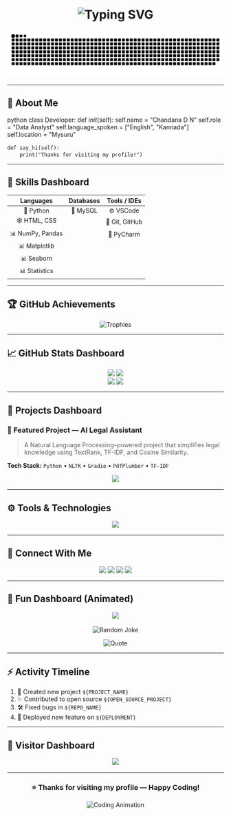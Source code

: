 <!-- ========================== START OF README ========================== -->

<h1 align="center">
  <img src="https://readme-typing-svg.herokuapp.com?font=Fira+Code&weight=600&size=30&duration=3500&pause=1000&color=00F5D4&center=true&vCenter=true&width=600&lines=👋+Hi,+I'm+Chandana+D+N;💻+Data+Analyst;🌐+Open+Source+Contributor;🚀+Tech+Enthusiast" alt="Typing SVG">
</h1>

<p align="center">
  <img src="https://github.com/Platane/snk/raw/output/github-contribution-grid-snake.svg" alt="snake animation" />
</p>

---

## 🧭 About Me

python
class Developer:
    def _init_(self):
        self.name = "Chandana D N"
        self.role = "Data Analyst"
        self.language_spoken = ["English", "Kannada"]
        self.location = "Mysuru"
        
    def say_hi(self):
        print("Thanks for visiting my profile!")
---

## 🧠 Skills Dashboard

<div align="center">

|   **Languages**   |   **Databases**   |   **Tools / IDEs**   |
| :---------------: | :---------------: | :-----------------:  |
|     🐍 Python    | 💾 MySQL          |      ⚙ VSCode        |
|    🕸 HTML, CSS   |                   |    🧭 Git, GitHub    |
|  📊 NumPy, Pandas|                   |    🧩 PyCharm        |
|  📊 Matplotlib   |                   |                       |
|  📊 Seaborn      |                   |                       |
|  📊 Statistics   |                   |                       |


</div>

---

## 🏆 GitHub Achievements

<p align="center">
  <img src="https://github-profile-trophy.vercel.app/?username=Chandu-30-09&theme=radical&no-frame=true&row=1&margin-w=10&margin-h=10" alt="Trophies" />
</p>

---

## 📈 GitHub Stats Dashboard

<div align="center">

<img src="https://github-readme-stats.vercel.app/api?username=Chandu-30-09&show_icons=true&theme=radical&hide_border=true&count_private=true" height="160" />
<img src="https://github-readme-streak-stats.herokuapp.com/?user=Chandu-30-09&theme=radical&hide_border=true" height="160" />

</div>

<div align="center">

<img src="https://github-readme-stats.vercel.app/api/top-langs/?username=Chandu-30-09&layout=compact&theme=radical&hide_border=true&langs_count=8" height="160" />
<img src="https://github-readme-activity-graph.vercel.app/graph?username=Chandu-30-09&theme=react-dark&hide_border=true&area=true&custom_title=Contribution+Graph" />

</div>

---

## 🎨 Projects Dashboard

### 🚀 Featured Project — **AI Legal Assistant**

> A Natural Language Processing–powered project that simplifies legal knowledge using TextRank, TF-IDF, and Cosine Similarity.

**Tech Stack:**
`Python` • `NLTK` • `Gradio` • `PdfPlumber` • `TF-IDF`

<p align="center">
  <img src="https://github-readme-stats.vercel.app/api/pin/?username=Chandu-30-09&repo=law-edify&theme=radical&hide_border=true" />
</p>

---

## ⚙ Tools & Technologies

<p align="center">
  <img src="https://skillicons.dev/icons?i=python,dataanalysis,html,css,mysql,sqlite,github,vscode&perline=8" />
</p>

---

## 💬 Connect With Me

<p align="center">
  <a href="https://linkedin.com/in/chandana-d-n-8a124b361" target="_blank"><img src="https://img.shields.io/badge/LinkedIn-0077B5?style=for-the-badge&logo=linkedin&logoColor=white"></a>
  <a href="mailto:chandanadn3@gmail.com" target="_blank"><img src="https://img.shields.io/badge/Gmail-D14836?style=for-the-badge&logo=gmail&logoColor=white"></a>
  <a href="https://github.com/Chandu-30-09" target="_blank"><img src="https://img.shields.io/badge/GitHub-100000?style=for-the-badge&logo=github&logoColor=white"></a>
  <a href="https://${YOUR_PORTFOLIO}" target="_blank"><img src="https://img.shields.io/badge/Portfolio-FF4088?style=for-the-badge&logo=web&logoColor=white"></a>
</p>

---

## 🎯 Fun Dashboard (Animated)

<p align="center">
  <img src="https://media.giphy.com/media/hvRJCLFzcasrR4ia7z/giphy.gif" width="60">
</p>

<p align="center">
  <img src="https://readme-jokes.vercel.app/api?theme=radical" alt="Random Joke" />
</p>

<p align="center">
  <img src="https://quotes-github-readme.vercel.app/api?type=horizontal&theme=radical" alt="Quote" />
</p>

---

## ⚡ Activity Timeline

<!--START_SECTION:activity-->

1. 🎉 Created new project `${PROJECT_NAME}`
2. ✨ Contributed to open source `${OPEN_SOURCE_PROJECT}`
3. 🛠 Fixed bugs in `${REPO_NAME}`
4. 🚀 Deployed new feature on `${DEPLOYMENT}`

<!--END_SECTION:activity-->

---

## 🌈 Visitor Dashboard

<p align="center">
  <img src="https://komarev.com/ghpvc/?username=Chandu-30-09&label=Profile+Views&color=blueviolet&style=flat-square" />
</p>

---

<h3 align="center">⭐ Thanks for visiting my profile — Happy Coding!</h3>

<p align="center">
  <img src="https://raw.githubusercontent.com/abhisheknaiidu/abhisheknaiidu/master/code.gif" width="350" alt="Coding Animation">
</p>

<!-- ========================== END OF README ========================== -->


